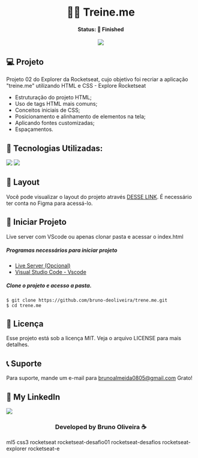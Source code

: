 <h1 align="center"> 🏋️‍♀️ Treine.me </h1>
<h4 align="center"> Status: 🚀 Finished </h4>

<p align="center">
  <img src="https://github.com/bruno-deoliveira/treine.me/assets/109918729/2e4e7db6-26b1-4a40-b3ab-c685e60a58e9"
</p>

## 💻 Projeto
Projeto 02 do Explorer da Rocketseat, cujo objetivo foi recriar a aplicação "treine.me" utilizando HTML e CSS - Explore Rocketseat

- Estruturação do projeto HTML;
- Uso de tags HTML mais comuns;
- Conceitos iniciais de CSS;
- Posicionamento e alinhamento de elementos na tela;
- Aplicando fontes customizadas;
- Espaçamentos.

## 🚀 Tecnologias Utilizadas:
<div>
  <img src="https://img.shields.io/badge/HTML5-E34F26?style=for-the-badge&logo=html5&logoColor=white"/>
  <img src="https://img.shields.io/badge/CSS3-1572B6?style=for-the-badge&logo=css3&logoColor=white"/>
</div>

## 🔖 Layout
Você pode visualizar o layout do projeto através [DESSE LINK](https://www.figma.com/file/JISiSVryne76JdWGwq40nF/Explorer---Projeto-02-(Copy)?type=design&t=zV04d32UYKC8yN5r-0). É necessário ter conta no Figma para acessá-lo.

## 💾 Iniciar Projeto
Live server com VScode ou apenas clonar pasta e acessar o index.html
<h5> Programas necessários para iniciar projeto </h5>

- [Live Server (Opcional)](https://marketplace.visualstudio.com/items?itemName=ritwickdey.LiveServer)
- [Visual Studio Code - Vscode](https://code.visualstudio.com/)

<h5> Clone o projeto e acesso a pasta. </h5>

```
$ git clone https://github.com/bruno-deoliveira/trene.me.git
$ cd trene.me
```
## 📝 Licença
Esse projeto está sob a licença MIT. Veja o arquivo LICENSE para mais detalhes.

## 📞 Suporte
Para suporte, mande um e-mail para brunoalmeida0805@gmail.com Grato!

## 🔎 My LinkedIn 
<a href="https://www.linkedin.com/in/bruno-almeida-deoliveira"><img src="https://img.shields.io/badge/LinkedIn-0077B5?style=for-the-badge&logo=linkedin&logoColor=white"/></a>

<h3 align="center">Developed by Bruno Oliveira ☕</h3>




ml5 css3 rocketseat rocketseat-desafio01 rocketseat-desafios rocketseat-explorer rocketseat-e
